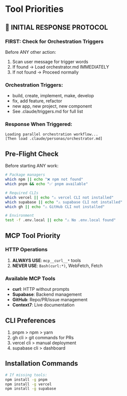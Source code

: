 # Tool Priorities

## 🚨 INITIAL RESPONSE PROTOCOL

### FIRST: Check for Orchestration Triggers
Before ANY other action:
1. Scan user message for trigger words
2. If found → Load orchestrator.md IMMEDIATELY
3. If not found → Proceed normally

### Orchestration Triggers:
- build, create, implement, make, develop
- fix, add feature, refactor
- new app, new project, new component
- See .claude/triggers.md for full list

### Response When Triggered:
```
Loading parallel orchestration workflow...
[Then load .claude/personas/orchestrator.md]
```

## Pre-Flight Check
Before starting ANY work:
```bash
# Package managers
which npm || echo "❌ npm not found"
which pnpm && echo "✅ pnpm available"

# Required CLIs
which vercel || echo "⚠️ vercel CLI not installed"
which supabase || echo "⚠️ supabase CLI not installed"
which gh || echo "⚠️ GitHub CLI not installed"

# Environment
test -f .env.local || echo "⚠️ No .env.local found"
```

## MCP Tool Priority

### HTTP Operations
1. **ALWAYS USE**: `mcp__curl__*` tools
2. **NEVER USE**: `Bash(curl:*)`, WebFetch, Fetch

### Available MCP Tools
- **curl**: HTTP without prompts
- **Supabase**: Backend management
- **GitHub**: Repo/PR/issue management
- **Context7**: Live documentation

## CLI Preferences
1. pnpm > npm > yarn
2. gh cli > git commands for PRs
3. vercel cli > manual deployment
4. supabase cli > dashboard

## Installation Commands
```bash
# If missing tools:
npm install -g pnpm
npm install -g vercel
npm install -g supabase
```

